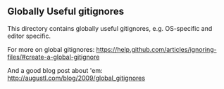 ## Globally Useful gitignores

This directory contains globally useful gitignores,
e.g. OS-specific and editor specific.

For more on global gitignores:
<https://help.github.com/articles/ignoring-files/#create-a-global-gitignore>

And a good blog post about 'em:
<http://augustl.com/blog/2009/global_gitignores>
